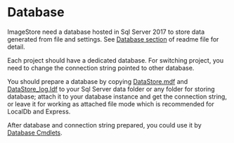 # Database
ImageStore need a database hosted in Sql Server 2017 to store data generated from file and settings. See [Database section](../../README.md#database) of readme file for detail.

Each project should have a dedicated database. For switching project, you need to change the connection string pointed to other database.

You should prepare a database by copying [DataStore.mdf](../../ImageStore/DataStore.mdf) and [DataStore_log.ldf](../../ImageStore/atabase_log.ldf) to your Sql Server data folder or any folder for storing database; attach it to your database instance and get the connection string, or leave it for working as attached file mode which is recommended for LocalDb and Express.

After database and connection string prepared, you could use it by [Database Cmdlets](../cmdlet/cmdlets.md#database).
